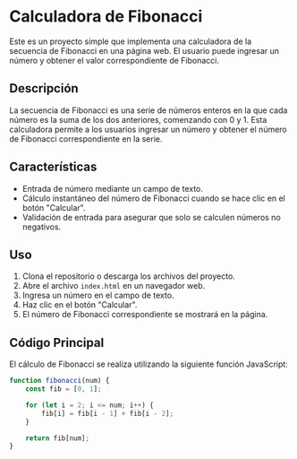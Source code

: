 # Calculadora de Fibonacci

Este es un proyecto simple que implementa una calculadora de la secuencia de Fibonacci en una página web. El usuario puede ingresar un número y obtener el valor correspondiente de Fibonacci.

## Descripción

La secuencia de Fibonacci es una serie de números enteros en la que cada número es la suma de los dos anteriores, comenzando con 0 y 1. Esta calculadora permite a los usuarios ingresar un número y obtener el número de Fibonacci correspondiente en la serie.

## Características

- Entrada de número mediante un campo de texto.
- Cálculo instantáneo del número de Fibonacci cuando se hace clic en el botón "Calcular".
- Validación de entrada para asegurar que solo se calculen números no negativos.

## Uso

1. Clona el repositorio o descarga los archivos del proyecto.
2. Abre el archivo `index.html` en un navegador web.
3. Ingresa un número en el campo de texto.
4. Haz clic en el botón "Calcular".
5. El número de Fibonacci correspondiente se mostrará en la página.

## Código Principal

El cálculo de Fibonacci se realiza utilizando la siguiente función JavaScript:

```javascript
function fibonacci(num) {
    const fib = [0, 1];

    for (let i = 2; i <= num; i++) {
        fib[i] = fib[i - 1] + fib[i - 2];
    }

    return fib[num];
}
